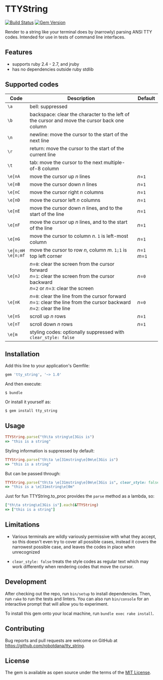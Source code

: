 # TTYString

[![Build Status](https://travis-ci.com/robotdana/tty_string.svg?branch=main)](https://travis-ci.com/robotdana/tty_string)
[![Gem Version](https://badge.fury.io/rb/tty_string.svg)](https://rubygems.org/gems/tty_string)

Render to a string like your terminal does by (narrowly) parsing ANSI TTY codes.
Intended for use in tests of command line interfaces.

## Features

- supports ruby 2.4 - 2.7, and jruby
- has no dependencies outside ruby stdlib

## Supported codes

| Code | Description | Default |
|------|-------------|---------|
| `\a` | bell: suppressed | |
| `\b` | backspace: clear the character to the left of the cursor and move the cursor back one column | |
| `\n` | newline: move the cursor to the start of the next line | |
| `\r` | return: move the cursor to the start of the current line | |
| `\t` | tab: move the cursor to the next multiple-of-8 column | |
| `\e[nA` | move the cursor up _n_ lines | _n_=`1` |
| `\e[nB` | move the cursor down _n_ lines | _n_=`1` |
| `\e[nC` | move the cursor right _n_ columns | _n_=`1` |
| `\e[nD` | move the cursor left _n_ columns | _n_=`1` |
| `\e[nE` | move the cursor down _n_ lines, and to the start of the line | _n_=`1` |
| `\e[nF` | move the cursor up _n_ lines, and to the start of the line | _n_=`1` |
| `\e[nG` | move the cursor to column _n_. `1` is left-most column | _n_=`1` |
| `\e[n;mH` <br> `\e[n;mf` | move the cursor to row _n_, column _m_. `1;1` is top left corner | _n_=`1` _m_=`1` |
| `\e[nJ` | _n_=`0`: clear the screen from the cursor forward <br>_n_=`1`: clear the screen from the cursor backward <br>_n_=`2` or _n_=`3`: clear the screen | _n_=`0` |
| `\e[nK` | _n_=`0`: clear the line from the cursor forward <br>_n_=`1`: clear the line from the cursor backward <br>_n_=`2`: clear the line | _n_=`0` |
| `\e[nS` | scroll up _n_ rows | _n_=`1` |
| `\e[nT` | scroll down _n_ rows | _n_=`1` |
| `\e[m` | styling codes: optionally suppressed with `clear_style: false` | |

## Installation

Add this line to your application's Gemfile:

```ruby
gem 'tty_string', '~> 1.0'
```

And then execute:

    $ bundle

Or install it yourself as:

    $ gem install tty_string

## Usage

```ruby
TTYString.parse("th\ta string\e[3Gis is")
=> "this is a string"
```

Styling information is suppressed by default:
```ruby
TTYString.parse("th\ta \e[31mstring\e[0m\e[3Gis is")
=> "this is a string"
```
But can be passed through:
```ruby
TTYString.parse("th\ta \e[31mstring\e[0m\e[3Gis is", clear_style: false)
=> "this is a \e[31mstring\e[0m"
```

Just for fun TTYString.to_proc provides the `parse` method as a lambda, so:
```ruby
["th\ta string\e[3Gis is"].each(&TTYString)
=> ["this is a string"]
```

## Limitations

- Various terminals are wildly variously permissive with what they accept,
  so this doesn't even try to cover all possible cases,
  instead it covers the narrowest possible case, and leaves the codes in place when unrecognized

- `clear_style: false` treats the style codes as regular text which may work differently when rendering codes that move the cursor.

## Development

After checking out the repo, run `bin/setup` to install dependencies. Then, run `rake` to run the tests and linters. You can also run `bin/console` for an interactive prompt that will allow you to experiment.

To install this gem onto your local machine, run `bundle exec rake install`.

## Contributing

Bug reports and pull requests are welcome on GitHub at https://github.com/robotdana/tty_string.

## License

The gem is available as open source under the terms of the [MIT License](https://opensource.org/licenses/MIT).
